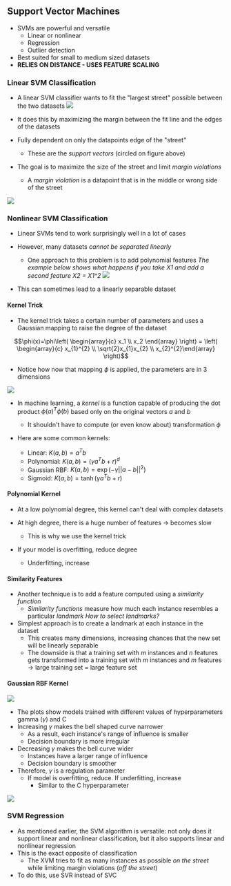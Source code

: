 ## Support Vector Machines

- SVMs are powerful and versatile
	- Linear or nonlinear
	- Regression
	- Outlier detection
- Best suited for small to medium sized datasets
- **RELIES ON DISTANCE - USES FEATURE SCALING**
### Linear SVM Classification
- A linear SVM classifier wants to fit the "largest street" possible between the two datasets
![](Pasted%20image%2020231018170812.png)
- It does this by maximizing the margin between the fit line and the edges of the datasets
- Fully dependent on only the datapoints edge of the "street"
	- These are the *support vectors* (circled on figure above)

- The goal is to maximize the size of the street and limit *margin violations*
	- A *margin violation* is a datapoint that is in the middle or wrong side of the street

![](Pasted%20image%2020231018171137.png)

### Nonlinear SVM Classification
- Linear SVMs tend to work surprisingly well in a lot of cases
- However, many datasets *cannot be separated linearly*
	- One approach to this problem is to add polynomial features
		*The example below shows what happens if you take X1 and add a second feature X2 = X1^2*
![](Pasted%20image%2020231018171626.png)

- This can sometimes lead to a linearly separable dataset
#### Kernel Trick
- The kernel trick takes a certain number of parameters and uses a Gaussian mapping to raise the degree of the dataset

$$\phi(x)=\phi\left( \begin{array}{c} x_1 \\ x_2 \end{array} \right) = \left( \begin{array}{c} x_{1}^{2} \\ \sqrt{2}x_{1}x_{2} \\ x_{2}^{2}\end{array} \right)$$

- Notice how now that mapping $\phi$ is applied, the parameters are in 3 dimensions

![](Pasted%20image%2020231018172858.png)

- In machine learning, a *kernel* is a function capable of producing the dot product $\phi(a)^{T} \phi(b)$ based only on the original vectors $a$ and $b$
	- It shouldn't have to compute (or even know about) transformation $\phi$

- Here are some common kernels:
	- Linear: $K(a,b) = a^{T}b$
	- Polynomial: $K(a,b) = (\gamma a^{T}b+r)^{d}$
	- Gaussian RBF: $K(a,b)=\exp(-\gamma||a-b||^{2})$
	- Sigmoid: $K(a,b)=\tanh(\gamma a^{T}b+r)$

#### Polynomial Kernel
- At a low polynomial degree, this kernel can't deal with complex datasets
- At high degree, there is a huge number of features → becomes slow
	- This is why we use the kernel trick

- If your model is overfitting, reduce degree
	- Underfitting, increase

#### Similarity Features
- Another technique is to add a feature computed using a *similarity function*
	- *Similarity functions* measure how much each instance resembles a particular *landmark*
*How to select landmarks?*
- Simplest approach is to create a landmark at each instance in the dataset
	- This creates many dimensions, increasing chances that the new set will be linearly separable
	- The downside is that a training set with $m$ instances and $n$ features gets transformed into a training set with $m$ instances and $m$ features → large training set = large feature set

#### Gaussian RBF Kernel
![](Pasted%20image%2020231018174912.png)
- The plots show models trained with different values of hyperparameters gamma ($\gamma$) and C
- Increasing $\gamma$ makes the bell shaped curve narrower
	- As a result, each instance's range of influence is smaller
	- Decision boundary is more irregular
- Decreasing $\gamma$ makes the bell curve wider
	- Instances have a larger range of influence
	- Decision boundary is smoother
- Therefore, $\gamma$ is a regulation parameter
	- If model is overfitting, reduce. If underfitting, increase
		- Similar to the C hyperparameter

![](Pasted%20image%2020231018175133.png)

### SVM Regression
- As mentioned earlier, the SVM algorithm is versatile: not only does it support linear and nonlinear classification, but it also supports linear and nonlinear regression
- This is the exact opposite of classification
	- The XVM tries to fit as many instances as possible *on the street* while limiting margin violations (*off the street*)
- To do this, use SVR instead of SVC

